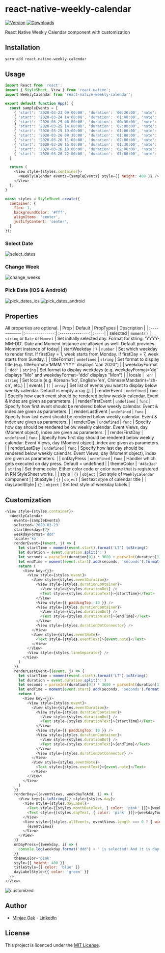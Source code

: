 # react-native-weekly-calendar
[![Version](https://img.shields.io/npm/v/react-native-weekly-calendar.svg)](https://www.npmjs.com/package/react-native-calendar)
[![Downloads](https://img.shields.io/npm/dm/react-native-weekly-calendar.svg)](https://www.npmjs.com/package/react-native-calendar)

React Native Weekly Calendar component with customization

## Installation
```bash
yarn add react-native-weekly-calendar
```


## Usage
```javascript
import React from 'react';
import { StyleSheet, View } from 'react-native';
import WeeklyCalendar from 'react-native-weekly-calendar';

export default function App() {
  const sampleEvents = [
    { 'start': '2020-03-23 09:00:00', 'duration': '00:20:00', 'note': 'Walk my dog' },
    { 'start': '2020-03-24 14:00:00', 'duration': '01:00:00', 'note': 'Doctor\'s appointment' },
    { 'start': '2020-03-25 08:00:00', 'duration': '00:30:00', 'note': 'Morning exercise' },
    { 'start': '2020-03-25 14:00:00', 'duration': '02:00:00', 'note': 'Meeting with client' },
    { 'start': '2020-03-25 19:00:00', 'duration': '01:00:00', 'note': 'Dinner with family' },
    { 'start': '2020-03-26 09:30:00', 'duration': '01:00:00', 'note': 'Schedule 1' },
    { 'start': '2020-03-26 11:00:00', 'duration': '02:00:00', 'note': 'Schedule 2' },
    { 'start': '2020-03-26 15:00:00', 'duration': '01:30:00', 'note': 'Schedule 3' },
    { 'start': '2020-03-26 18:00:00', 'duration': '02:00:00', 'note': 'Schedule 4' },
    { 'start': '2020-03-26 22:00:00', 'duration': '01:00:00', 'note': 'Schedule 5' }
  ]

  return (
    <View style={styles.container}>
      <WeeklyCalendar events={sampleEvents} style={{ height: 400 }} />
    </View>
  );
}

const styles = StyleSheet.create({
  container: {
    flex: 1,
    backgroundColor: '#fff',
    alignItems: 'center',
    justifyContent: 'center',
  }
});
```

### Select Date
![select_dates](https://user-images.githubusercontent.com/8908724/77604941-04b48a00-6f57-11ea-93b2-8e9179ef3255.gif)

### Change Week
![change_weeks](https://user-images.githubusercontent.com/8908724/77604967-11d17900-6f57-11ea-90cf-f14250211121.gif)

### Pick Date (iOS & Android)
![pick_dates_ios](https://user-images.githubusercontent.com/8908724/77604971-15650000-6f57-11ea-9e53-d9a3c3c091f1.gif)
![pick_dates_android](https://user-images.githubusercontent.com/8908724/77611922-fe7bd900-6f69-11ea-85e3-9dd3eacaabf5.gif)


## Properties
All properties are optional.
| Prop  | Default  | PropTypes | Description |
| :------------ |:---------------:| :---------------:| :-----|
| selected | `moment()` | `string` or `Date` or `Moment` | Set initially selected day. Format for string: 'YYYY-MM-DD'. Date and Moment instance are allowed as well. Default provides Moment instance of today|
| startWeekday | `7` | `number` | Set which weekday to render first. If firstDay = 1, week starts from Monday. If firstDay = 7, week starts from Sunday. |
| titleFormat | `undefined` | `string` | Set format to display title (e.g. titleFormat='MMM YYYY' displays "Jan 2020") |
| weekdayFormat | `'ddd'` | `string` | Set format to display weekdays (e.g. weekdayFormat='dd' displays "Mo" and weekdayFormat='ddd' displays "Mon") |
| locale | `'en'` | `string` | Set locale (e.g. Korean='ko', English='en', Chinese(Mandarin)='zh-cn', etc.) |
| events | `[]` | `array` | Set list of events you want to display below weekly calendar. Default is empty array []. |
| renderEvent | `undefined` | `func` | Specify how each event should be rendered below weekly calendar. Event & index are given as parameters. |
| renderFirstEvent | `undefined` | `func` | Specify how first event should be rendered below weekly calendar. Event & index are given as parameters. |
| renderLastEvent | `undefined` | `func` | Specify how last event should be rendered below weekly calendar. Event & index are given as parameters. |
| renderDay | `undefined` | `func` | Specify how day should be rendered below weekly calendar. Event Views, day (Moment object), index are given as parameters. |
| renderFirstDay | `undefined` | `func` | Specify how first day should be rendered below weekly calendar. Event Views, day (Moment object), index are given as parameters. |
| renderLastDay | `undefined` | `func` | Specify how last day should be rendered below weekly calendar. Event Views, day (Moment object), index are given as parameters. |
| onDayPress |  `undefined` | `func` | Handler which gets executed on day press. Default = undefined |
| themeColor | `'#46c3ad'` | `string` | Set theme color. Either color code or color name that is registered in RN StyleSheet works. |
| style | `{}` | `object` | Set style of `WeeklyCalendar` component |
| titleStyle | `{}` | `object` | Set text style of calendar title |
| dayLabelStyle | `{}` | `object` | Set text style of weekday labels |

## Customization
```javascript
<View style={styles.container}>
  <WeeklyCalendar
    events={sampleEvents} 
    selected='2020-03-23'
    startWeekday={7}
    weekdayFormat='ddd'
    locale='ko'
    renderEvent={(event, j) => {
      let startTime = moment(event.start).format('LT').toString()
      let duration = event.duration.split(':')
      let seconds = parseInt(duration[0]) * 3600 + parseInt(duration[1]) * 60 + parseInt(duration[2])
      let endTime = moment(event.start).add(seconds, 'seconds').format('LT').toString()
      return (
        <View key={j}>
          <View style={styles.event}>
            <View style={styles.eventDuration}>
              <View style={styles.durationContainer}>
                <View style={styles.durationDot} />
                <Text style={styles.durationText}>{startTime}</Text>
              </View>
              <View style={{ paddingTop: 10 }} />
              <View style={styles.durationContainer}>
                <View style={styles.durationDot} />
                <Text style={styles.durationText}>{endTime}</Text>
              </View>
              <View style={styles.durationDotConnector} />
            </View>
            <View style={styles.eventNote}>
              <Text style={styles.eventText}>{event.note}</Text>
            </View>
          </View>
          <View style={styles.lineSeparator} />
        </View>
      )
    }}
    renderLastEvent={(event, j) => {
      let startTime = moment(event.start).format('LT').toString()
      let duration = event.duration.split(':')
      let seconds = parseInt(duration[0]) * 3600 + parseInt(duration[1]) * 60 + parseInt(duration[2])
      let endTime = moment(event.start).add(seconds, 'seconds').format('LT').toString()
      return (
        <View key={j}>
          <View style={styles.event}>
            <View style={styles.eventDuration}>
              <View style={styles.durationContainer}>
                <View style={styles.durationDot} />
                <Text style={styles.durationText}>{startTime}</Text>
              </View>
              <View style={{ paddingTop: 10 }} />
              <View style={styles.durationContainer}>
                <View style={styles.durationDot} />
                <Text style={styles.durationText}>{endTime}</Text>
              </View>
              <View style={styles.durationDotConnector} />
            </View>
            <View style={styles.eventNote}>
              <Text style={styles.eventText}>{event.note}</Text>
            </View>
          </View>
        </View>
      )
    }}
    renderDay={(eventViews, weekdayToAdd, i) => (
      <View key={i.toString()} style={styles.day}>
        <View style={styles.dayLabel}>
          <Text style={[styles.monthDateText, { color: 'pink' }]}>{weekdayToAdd.format('M/D').toString()}</Text>
          <Text style={[styles.dayText, { color: 'pink' }]}>{weekdayToAdd.format('ddd').toString()}</Text>
        </View>
        <View style={[styles.allEvents, eventViews.length === 0 ? { width: '100%', backgroundColor: 'pink' } : {}]}>
          {eventViews}
        </View>
      </View>
    )}
    onDayPress={(weekday, i) => {
      console.log(weekday.format('ddd') + ' is selected! And it is day ' + (i+1) + ' of the week!')
    }}
    themeColor='pink'
    style={{ height: 400 }}
    titleStyle={{ color: 'blue' }}
    dayLabelStyle={{ color: 'green' }}
  />
</View>
```
![customized](https://user-images.githubusercontent.com/8908724/77616782-d5614580-6f75-11ea-8736-6e315ad8802d.png)

## Author
* [Minjae Oak](https://github.com/codeinjuice/) - [LinkedIn](http://linkedin.com/in/minjae-oak)

## License
This project is licenced under the [MIT License](http://opensource.org/licenses/mit-license.html).
